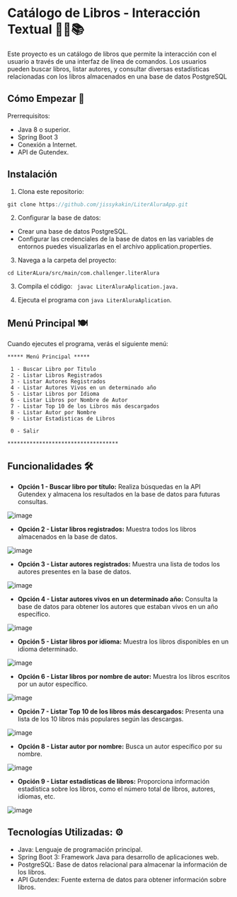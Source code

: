 # Catálogo de Libros - Interacción Textual 👀📖📚

Este proyecto es un catálogo de libros que permite la interacción con el usuario a través de una interfaz de línea de comandos. Los usuarios pueden buscar libros, listar autores, y consultar diversas estadísticas relacionadas con los libros almacenados en una base de datos PostgreSQL

## Cómo Empezar 🚀
Prerrequisitos:
 - Java 8 o superior.
 - Spring Boot 3
 - Conexión a Internet.
 - API de Gutendex.

## Instalación
1. Clona este repositorio:

```ts
git clone https://github.com/jissykakin/LiterAluraApp.git
```
2. Configurar la base de datos:
 - Crear una base de datos PostgreSQL.
 - Configurar las credenciales de la base de datos en las variables de entornos puedes visualizarlas en el archivo application.properties.

3. Navega a la carpeta del proyecto:
```
cd LiterALura/src/main/com.challenger.literAlura
```
3. Compila el código: ``` javac LiterAluraAplication.java.```


4. Ejecuta el programa con ```java LiterAluraAplication```.



## Menú Principal 🍽️

Cuando ejecutes el programa, verás el siguiente menú:

```
***** Menú Principal *****

 1 - Buscar Libro por Titulo
 2 - Listar Libros Registrados
 3 - Listar Autores Registrados
 4 - Listar Autores Vivos en un determinado año
 5 - Listar Libros por Idioma
 6 - Listar Libros por Nombre de Autor
 7 - Listar Top 10 de los Libros más descargados
 8 - Listar Autor por Nombre
 9 - Listar Estadisticas de Libros

 0 - Salir
 
***********************************
```


## Funcionalidades 🛠️

- **Opción 1 - Buscar libro por título:** Realiza búsquedas en la API Gutendex y almacena los resultados en la base de datos para futuras consultas.

![image](https://github.com/user-attachments/assets/115d09aa-2f10-4617-89ff-f84b517053cc)


- **Opción 2 - Listar libros registrados:** Muestra todos los libros almacenados en la base de datos.

![image](https://github.com/user-attachments/assets/f4c57e1a-66c6-49d7-9301-5182921f60e0)

- **Opción 3 - Listar autores registrados:** Muestra una lista de todos los autores presentes en la base de datos.

![image](https://github.com/user-attachments/assets/41d4feef-4f45-4f1b-aa84-3606db4378d2)

- **Opción 4 - Listar autores vivos en un determinado año:** Consulta la base de datos para obtener los autores que estaban vivos en un año específico.

![image](https://github.com/user-attachments/assets/eb200004-6029-44a1-a285-bd586f1b559c)

- **Opción 5 - Listar libros por idioma:** Muestra los libros disponibles en un idioma determinado.

![image](https://github.com/user-attachments/assets/ccc6cbff-edfa-431f-a8e2-2283f865dd95)

- **Opción 6 - Listar libros por nombre de autor:** Muestra los libros escritos por un autor específico.

![image](https://github.com/user-attachments/assets/e6e9b226-4303-484f-9231-11b1495c2f26)

- **Opción 7 - Listar Top 10 de los libros más descargados:** Presenta una lista de los 10 libros más populares según las descargas.

![image](https://github.com/user-attachments/assets/7034f7cd-899c-4ec5-8f76-d3b97764d5cd)

- **Opción 8 - Listar autor por nombre:** Busca un autor específico por su nombre.

![image](https://github.com/user-attachments/assets/b96e0732-1f84-4f68-bc45-8b244455d2b2)

- **Opción 9 - Listar estadísticas de libros:** Proporciona información estadística sobre los libros, como el número total de libros, autores, idiomas, etc.

![image](https://github.com/user-attachments/assets/e1e76a92-868b-4748-8fe4-72f02c4c532b)



## Tecnologías Utilizadas: ⚙️

- Java: Lenguaje de programación principal.
- Spring Boot 3: Framework Java para desarrollo de aplicaciones web.
- PostgreSQL: Base de datos relacional para almacenar la información de los libros.
- API Gutendex: Fuente externa de datos para obtener información sobre libros.